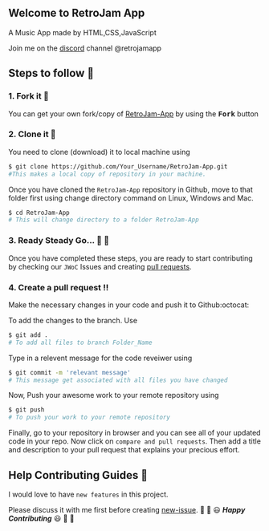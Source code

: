 ## Welcome to RetroJam App
A Music App made by HTML,CSS,JavaScript

Join me on the [discord](https://discord.gg/6pqe58f) channel @retrojamapp

## Steps to follow :scroll:

### 1. Fork it :fork_and_knife:
You can get your own fork/copy of [RetroJam-App](https://github.com/richard937/RetroJam-App) by using the <kbd><b>Fork</b></kbd> button

### 2. Clone it :busts_in_silhouette:
You need to clone (download) it to local machine using
```sh
$ git clone https://github.com/Your_Username/RetroJam-App.git
#This makes a local copy of repository in your machine.
```
Once you have cloned the `RetroJam-App` repository in Github, move to that folder first using change directory command on Linux, Windows and Mac.
```sh
$ cd RetroJam-App
# This will change directory to a folder RetroJam-App
```
### 3. Ready Steady Go... :turtle: :rabbit2:
Once you have completed these steps, you are ready to start contributing by checking our `JWoC` Issues and creating [pull requests](https://github.com/richard937/RetroJam-App/pulls).

### 4. Create a pull request :bangbang:
Make the necessary changes in your code and push it to Github:octocat:

To add the changes to the branch. Use
```sh
$ git add .
# To add all files to branch Folder_Name
```
Type in a relevent message for the code reveiwer using
```sh
$ git commit -m 'relevant message'
# This message get associated with all files you have changed
```
Now, Push your awesome work to your remote repository using
```sh
$ git push
# To push your work to your remote repository
```
Finally, go to your repository in browser and you can see all of your updated code in your repo. Now click on `compare and pull requests`.
Then add a title and description to your pull request that explains your precious effort.

## Help Contributing Guides :crown:
I would love to have `new features` in this project.

Please discuss it with me first before creating [new-issue](https://github.com/richard937/RetroJam-App/issues/new).
:tada: :confetti_ball: :smiley: _**Happy Contributing**_ :smiley: :confetti_ball: :tada:
